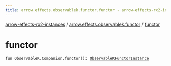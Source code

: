 ```yaml
---
title: arrow.effects.observablek.functor.functor - arrow-effects-rx2-instances
---
```


[arrow-effects-rx2-instances](../index.html) / [arrow.effects.observablek.functor](index.html) / [functor](./functor.html)

# functor

`fun ObservableK.Companion.functor(): `[`ObservableKFunctorInstance`](../arrow.effects/-observable-k-functor-instance/index.html)